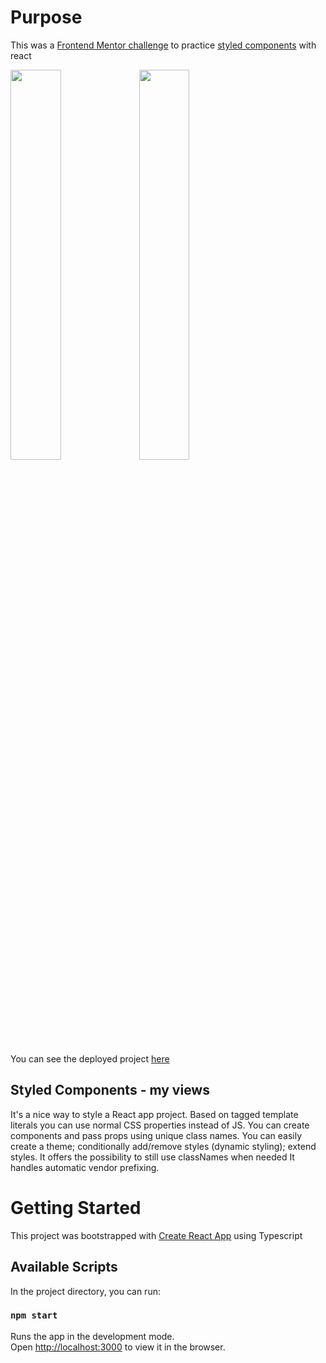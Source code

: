 # Purpose

This was a [Frontend Mentor challenge](https://www.frontendmentor.io/challenges/huddle-landing-page-with-alternating-feature-blocks-5ca5f5981e82137ec91a5100) to practice [styled components](https://styled-components.com) with react

<img src="https://res.cloudinary.com/dz209s6jk/image/upload/q_auto:good,w_900/Challenges/wn3pttg6nwgymod2iqxy.jpg" width=40% height=40%>

<img src="https://res.cloudinary.com/dz209s6jk/image/upload/q_auto:good,w_900/Challenges/wn3pttg6nwgymod2iqxy.jpg" width=40% height=40%>

You can see the deployed project [here](https://zurc.github.io/huddle-landing-page/)

## Styled Components - my views

It's a nice way to style a React app project. 
Based on tagged template literals you can use normal CSS properties instead of JS.
You can create components and pass props using unique class names.
You can easily create a theme; conditionally add/remove styles (dynamic styling); extend styles.
It offers the possibility to still use classNames when needed
It handles automatic vendor prefixing.

# Getting Started

This project was bootstrapped with [Create React App](https://github.com/facebook/create-react-app) using Typescript

## Available Scripts

In the project directory, you can run:

### `npm start`

Runs the app in the development mode.\
Open [http://localhost:3000](http://localhost:3000) to view it in the browser.

